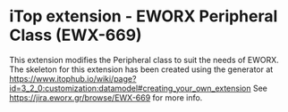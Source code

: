 # iTop extension - EWORX Peripheral Class (EWX-669)

This extension modifies the Peripheral class to suit the needs of EWORX.
The skeleton for this extension has been created using the generator at https://www.itophub.io/wiki/page?id=3_2_0:customization:datamodel#creating_your_own_extension
See https://jira.eworx.gr/browse/EWX-669 for more info.
